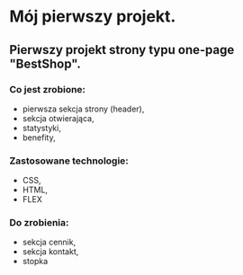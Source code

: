 # Mój pierwszy projekt.

## Pierwszy projekt strony typu one-page "BestShop".

### Co jest zrobione:
- pierwsza sekcja strony (header),
- sekcja otwierająca,
- statystyki,
- benefity,




### Zastosowane technologie:
- CSS,
- HTML,
- FLEX




### Do zrobienia:
- sekcja cennik,
- sekcja kontakt,
- stopka





